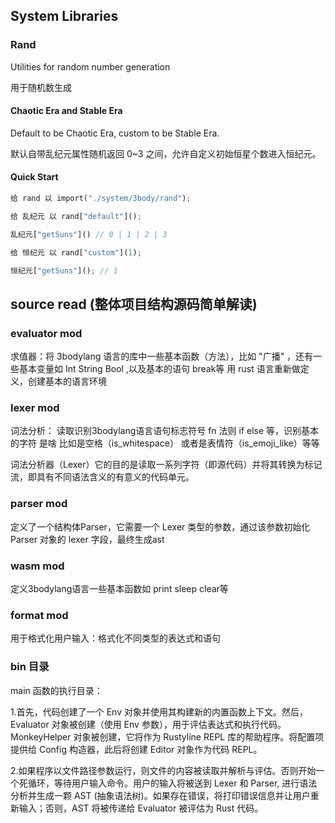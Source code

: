 ## System Libraries

### Rand

Utilities for random number generation

用于随机数生成

#### Chaotic Era and Stable Era

Default to be Chaotic Era, custom to be Stable Era.

默认自带乱纪元属性随机返回 0~3 之间，允许自定义初始恒星个数进入恒纪元。

#### Quick Start

```rust
给 rand 以 import("./system/3body/rand");
```

```rust
给 乱纪元 以 rand["default"]();

乱纪元["getSuns"]() // 0 | 1 | 2 | 3
```

```rust
给 恒纪元 以 rand["custom"](1);

恒纪元["getSuns"](); // 1
```

## source read (整体项目结构源码简单解读)

### evaluator mod

求值器：将 3bodylang 语言的库中一些基本函数（方法），比如 "广播" ，还有一些基本变量如 Int String Bool ,以及基本的语句 break等 用 rust 语言重新做定义，创建基本的语言环境

### lexer mod
词法分析：
读取识别3bodylang语言语句标志符号 fn  法则   if  else 等，识别基本的字符 是啥 比如是空格（is_whitespace） 或者是表情符（is_emoji_like）等等

词法分析器（Lexer）它的目的是读取一系列字符（即源代码）并将其转换为标记流，即具有不同语法含义的有意义的代码单元。

### parser mod
定义了一个结构体Parser，它需要一个 Lexer 类型的参数，通过该参数初始化 Parser 对象的 lexer 字段，最终生成ast


### wasm mod

定义3bodylang语言一些基本函数如 print sleep clear等


### format mod 

用于格式化用户输入：格式化不同类型的表达式和语句

### bin 目录

main 函数的执行目录：

1.首先，代码创建了一个 Env 对象并使用其构建新的内置函数上下文。然后，Evaluator 对象被创建（使用 Env 参数），用于评估表达式和执行代码。 MonkeyHelper 对象被创建，它将作为 Rustyline REPL 库的帮助程序。将配置项提供给 Config 构造器，此后将创建 Editor 对象作为代码 REPL。

2.如果程序以文件路径参数运行，则文件的内容被读取并解析与评估。否则开始一个死循环，等待用户输入命令。用户的输入将被送到 Lexer 和 Parser, 进行语法分析并生成一颗 AST (抽象语法树)。如果存在错误，将打印错误信息并让用户重新输入；否则，AST 将被传递给 Evaluator 被评估为 Rust 代码。



